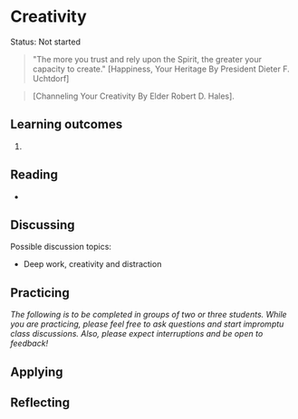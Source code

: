 # Creativity

Status: Not started

> "The more you trust and rely upon the Spirit, the greater your capacity to create." [Happiness, Your Heritage By President Dieter F. Uchtdorf]

> [Channeling Your Creativity By Elder Robert D. Hales].

## Learning outcomes

1.

## Reading

* 

## Discussing

Possible discussion topics:

* Deep work, creativity and distraction

## Practicing

*The following is to be completed in groups of two or three students. While you are practicing, please feel free to ask questions and start impromptu class discussions. Also, please expect interruptions and be open to feedback!*


## Applying


## Reflecting

